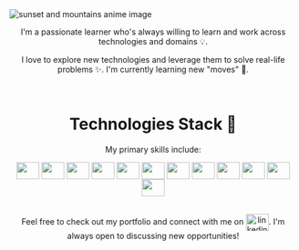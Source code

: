 <img src="https://github.com/BogdanCatalin-Iacob/BogdanCatalin-Iacob/assets/62476009/07984f4d-cb83-46e7-b2c9-4172d74a05ef" alt="sunset and mountains anime image">

<br>

<p align="center">I'm a passionate learner who's always willing to learn and work across technologies and domains 💡.</p>
<p align="center">I love to explore new technologies and leverage them to solve real-life problems ✨. I'm currently learning new "moves" 🤯.</p>

<br>

<h1 align="center">Technologies Stack 🚀</h1>

<p align="center">My primary skills include:</p>
<div align="center">
  <img align="center" src="https://cdn.simpleicons.org/html5" alt="" height="30" width="40" />
  <img align="center" src="https://cdn.simpleicons.org/css3" alt="" height="30" width="40" />
  <img align="center" src="https://cdn.simpleicons.org/javascript" alt="" height="30" width="40" />
  <img align="center" src="https://cdn.simpleicons.org/react" alt="" height="30" width="40" />
  <img align="center" src="https://cdn.simpleicons.org/bootstrap" alt="" height="30" width="40" />
  <img align="center" src="https://cdn.simpleicons.org/python" alt="" height="30" width="40" />
  <img align="center" src="https://cdn.simpleicons.org/django" alt="" height="30" width="40" />
  <img align="center" src="https://cdn.simpleicons.org/flask" alt="" height="30" width="40" />
  <img align="center" src="https://cdn.simpleicons.org/postgresql" alt="" height="30" width="40" />
  <img align="center" src="https://cdn.simpleicons.org/mongodb" alt="" height="30" width="40" />
  <img align="center" src="https://cdn.simpleicons.org/heroku" alt="" height="30" width="40" />
  <img align="center" src="https://cdn.simpleicons.org/git" alt="" height="30" width="40" />
</div>

<br>

<p align="center">Feel free to check out my portfolio and connect with me on <a href="https://www.linkedin.com/in/bogdan-iacob-21291b68/" target="_blank"><img align="center" src="https://cdn.simpleicons.org/linkedin](https://upload.wikimedia.org/wikipedia/commons/8/81/LinkedIn_icon.svg" alt="linkedin icon" height="30" width="40" /></a>. I'm always open to discussing new opportunities!</p>

<!---
BogdanCatalin-Iacob/BogdanCatalin-Iacob is a ✨ special ✨ repository because its `README.md` (this file) appears on your GitHub profile.
You can click the Preview link to take a look at your changes.
--->
